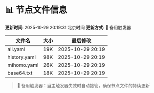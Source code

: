 # 📊 节点文件信息

**更新时间**: 2025-10-29 20:19:31 北京时间
**更新方式**: 🔄 备用触发器

| 文件名 | 大小 | 最后修改 |
|--------|------|----------|
| all.yaml | 19K | 2025-10-29 20:19 |
| history.yaml | 98K | 2025-10-29 20:19 |
| mihomo.yaml | 26K | 2025-10-29 20:19 |
| base64.txt | 18K | 2025-10-29 20:19 |

> 🔄 备用触发器：当主触发器失效时自动接管，确保节点文件的持续更新
